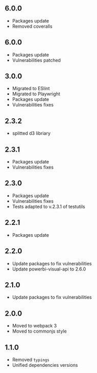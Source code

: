 ## 6.0.0
* Packages update
* Removed coveralls

## 6.0.0
* Packages update
* Vulnerabilities patched

## 3.0.0
* Migrated to ESlint
* Migrated to Playwright
* Packages update
* Vulnerabilities fixes

## 2.3.2
* splitted d3 libriary

## 2.3.1
* Packages update
* Vulnerabilities fixes

## 2.3.0
* Packages update
* Vulnerabilities fixes
* Tests adapted to v.2.3.1 of testutils

## 2.2.1
* Packages update

## 2.2.0
* Update packages to fix vulnerabilities
* Update powerbi-visual-api to 2.6.0

## 2.1.0
* Update packages to fix vulnerabilities

## 2.0.0
* Moved to webpack 3
* Moved to commonjs style

## 1.1.0
* Removed `typings`
* Unified dependencies versions
